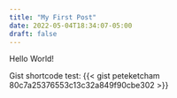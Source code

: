 ```yaml
---
title: "My First Post"
date: 2022-05-04T18:34:07-05:00
draft: false
---
```


Hello World!

Gist shortcode test:
{{< gist peteketcham 80c7a25376553c13c32a849f90cbe302 >}}